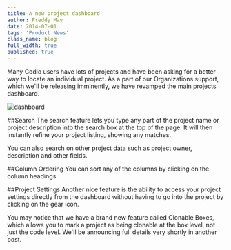 ```yaml
---
title: A new project dashboard
author: Freddy May
date: 2014-07-01
tags: 'Product News'
class_name: blog
full_width: true
published: true
---
```


Many Codio users have lots of projects and have been asking for a better way to locate an individual project. As a part of our Organizations support, which we'll be releasing imminently, we have revamped the main projects dashboard.

![dashboard](blog/new-dashboard2.png)

##Search
The search feature lets you type any part of the project name or project description into the search box at the top of the page. It will then instantly refine your project listing, showing any matches.

You can also search on other project data such as project owner, description and other fields.

##Column Ordering
You can sort any of the columns by clicking on the column headings.

##Project Settings
Another nice feature is the ability to access your project settings directly from the dashboard without having to go into the project by clicking on the gear icon.

You may notice that we have a brand new feature called Clonable Boxes, which allows you to mark a project as being clonable at the box level, not just the code level. We'll be announcing full details very shortly in another post.

